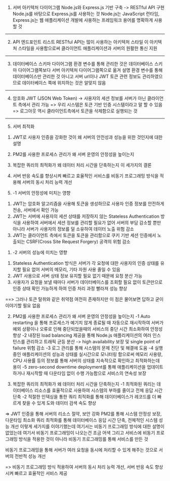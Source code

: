 1. 서버 아키텍처 다이어그램
Node.js와 Express.js 기반 구축
-> RESTful API 구현 
Node.js를 바탕으로 Express.js를 사용하는 것
Node.js는 JavaScript 런타임, Express.js는 웹 애플리케이션 개발에 사용하는 프레임워크
용어를 명확하게 사용할 것
------
2. API 엔드포인트 리스트
RESTful API는 많이 사용하는 아키텍처 스타일
이 아키텍처 스타일을 사용함으로써 클라이언트 애플리케이션과 서버의 원활한 통신 지원
------
3. 데이터베이스 스키마 다이어그램
환경 변수를 통해 관리한 것은 데이터베이스 스키마 다이어그램쪽보다 서버 아키텍처 다이어그램쪽으로 옮겨 설명
환경 변수를 통해 데이터베이스만 관리한 것 아니고 서버 url이나 JWT 토큰 관련 정보도 관리하였으므로 데이터베이스 쪽에 위치하는 것은 알맞지 않음
------
4. 암호화
JWT (JSON Web Token) -> 사용자의 세션 정보를 서버가 아닌 클라이언트 측에서 관리 가능
=> 우리 시스템은 토큰 기반 인증 시스템이라고 말 할 수 있음
=> 로그아웃 역시 클라이언트측에서 토큰을 삭제함으로 실행되는 것
------
5. 서버 최적화
1) JWT로 사용자 인증을 강화한 것이 왜 서버의 안전성과 성능을 위한 것인지에 대한 설명
2) PM2를 사용한 프로세스 관리가 왜 서버 운영의 안정성을 높이는지
3) 복잡한 쿼리의 최적화가 왜 데이터 처리 시간을 단축하는지
이 세가지의 결론
4) 서버 반응 속도를 향상시켜 빠르고 효율적인 서비스를 비동기 프로그래밍 방식을 적용해 서버의 동시 처리 능력 개선

1) -1 서버의 안정성에 미치는 영향
1. JWT는 암호화 알고리즘을 사용해 토큰을 생성하므로 사용자 인증 정보를 안전하게 전송, 서버에서 확인 가능
2. JWT는 서버에 사용자의 세션 상태를 저장하지 않는 Stateless Authentication 방식을 사용하여 서버에서 세션 정보를 관리할 필요가 없어 서버의 부담 감소할 뿐만 아니라 서버가 사용자의 정보를 덜 소유하여 데이터 노출 위험 감소
3. JWT는 클라이언트 측에서 토큰을 토큰을 관리함으로 쿠키 기반 세션 인증에서 노출되는 CSRF(Cross Site Request Forgery) 공격의 위험 감소
 
1) -2 서버의 성능에 미치는 영향
1. Stateless Authentication 방식은 서버가 각 요청에 대한 사용자의 인증 상태를 유지할 필요 없어 서버의 메모리, 기타 자원 사용 줄일 수 있음
2. JWT 사용으로 서버 상태 정보 유지할 필요 없기 때문에 요청 분산 가능
3. 사용자가 요청을 보낼 때마다 서버가 데이터베이스를 조회할 필요 없이 토큰만으로 인증 상태 확인 가능하게 하여 인증 처리 과정 빨라져 성능 향상

==> 그러나 토큰 탈취와 같은 취약점 여전히 존재하지만 이 점은 물어보면 답하고 굳이 이야기할 필요 없음

2) PM2를 사용한 프로세스 관리가 왜 서버 운영의 안정성을 높이는지
-1 Auto restarting 을 통해 프로세스가 예기치 않게 종료될 때 자동으로 재시작하여 서버가 예외 상황이나 오류로 인해 중단되었을때의 서비스의 중단 시간 최소화하여 안정성 향상
-2 내장된 load balancing 제공을 통해 Node.js 애플리케이션의 여러 인스턴스를 관리하고 트래픽 균등 분산 -> high availability 보장 및 single point of failure 위험 감소
-3 로그 관리를 통해 시스템의 문제 진단 및 해결에 도움
-4 실행중인 애플리케이션의 성능과 상태를 실시간으로 모니터링 함으로써 메모리 사용량, CPU 사용률 등의 정보를 통해 서버의 상태를 지속적으로 확인하고 최적화하는데 용이
-5 zero-second downtime deployment를 통해 애플리케이션을 업데이트 하거나 재시작할 때 다운타임 없이 수행 가능함으로 서비스의 연속성 보장

3) 복잡한 쿼리의 최적화가 왜 데이터 처리 시간을 단축하는지
-1 최적화된 쿼리는 데이터베이스 리소스를 효율적으로 사용하여 시스템의 부하를 줄이고 전체 응답 시간 단축
-2 적절한 인덱싱을 통한 쿼리 최적화를 통해 데이터베이스가 레코드를 더 빠르게 찾을 수 있게 도와 데이터 검색 속도 향상

=> 
JWT 인증을 통해 서버의 리소스 절약, 보안 강화
PM2를 통해 시스템 안정성 보장, 다운타임 최소화
쿼리 최적화를 통해 데이터베이스 응답 시간 단축, 전체적인 시스템 성능 개선
이렇게 세가지를 이야기했는데 여기서는 비동기 프로그래밍 방식에 대한 설명이 없었는데 여기서 비동기 프로그래밍이 나오는건 조금 어색
그리고 서비스에 비동기 프로그래밍 방식을 적용한 것이 아니라 비동기 프로그래밍를 통해 서비스를 만든 것

비동기 프로그래밍을 통해 서버가 여러 요청을 동시에 처리할 수 있게 해주는 것으로 서버의 전반적 성능 개선

=> 비동기 프로그래밍 방식 적용하여 서버의 동시 처리 능력 개선, 서버 반응 속도 향상시켜 빠르고 효율적인 서비스 제공